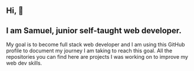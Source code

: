 ## Hi, 👋
## I am Samuel, junior self-taught web developer. 
My goal is to become full stack web developer and I am using this GitHub profile to document my journey I am taking to reach this goal. All the repositories you can find here are projects I was working on to improve my web dev skills.

<!--
**samueldusek/samueldusek** is a ✨ _special_ ✨ repository because its `README.md` (this file) appears on your GitHub profile.

Here are some ideas to get you started:

- 🔭 I’m currently working on ...
- 🌱 I’m currently learning ...
- 👯 I’m looking to collaborate on ...
- 🤔 I’m looking for help with ...
- 💬 Ask me about ...
- 📫 How to reach me: ...
- 😄 Pronouns: ...
- ⚡ Fun fact: ...
-->
